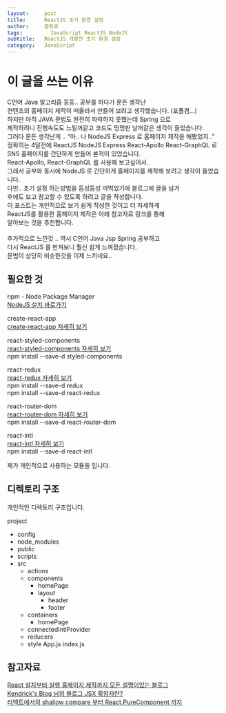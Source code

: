```yaml
---
layout:     post
title:      ReactJS 초기 환경 설정
author:     쭌프로
tags: 		  JavaScript ReactJS NodeJS
subtitle:   ReactJS 개발전 초기 환경 설정
category:   JavaScript
---
```

<!-- Start Writing Below in Markdown -->

# 이 글을 쓰는 이유

<p>
  C언어 Java 알고리즘 등등.. 공부를 하다가 문든 생각난 <br/>
  컨텐츠의 홈페이지 제작이 떠올라서 만들어 보려고 생각했습니다. (포폴겸...) <br/>
  하지만 아직 JAVA 문법도 완전히 파악하지 못했는데 Spring 으로 <br/>
  제작하려니 진행속도도 느릴꺼같고 코드도 멍멍판 날꺼같은 생각이 들었습니다. <br/>
  그러다 문든 생각난게 .. <q>아.. 나 NodeJS Express 로 홈페이지 제작을 해봤었지..</q> <br/>
  정확히는 4달전에 ReactJS NodeJS Express React-Apollo React-GraphQL 로  <br/>
  SNS 홈페이지를 간단하게 만들어 본적이 있었습니다. <br/>
  React-Apollo, React-GraphQL 를 사용해 보고싶어서..  <br/>
  그래서 공부와 동시에 NodeJS 로 간단하게 홈페이지를 제작해 보려고 생각이 들었습니다. <br/>
  다만.. 초기 설정 하는방법을 듬성듬성 까먹었기에 블로그에 글을 남겨 <br/>
  후에도 보고 참고할 수 있도록 하려고 글을 작성합니다. <br/>
  이 포스트는 개인적으로 보기 쉽게 작성한 것이고 더 자세하게 <br/>
  ReactJS를 활용한 홈페이지 제작은 아래 참고자료 링크를 통해 <br/>
  알아보는 것을 추천합니다. <br/>
  <br/>
  추가적으로 느낀것 .. 역시 C언어 Java Jsp Spring 공부하고 <br/>
  다시 ReactJS 를 만져보니 훨신 쉽게 느껴졌습니다. <br/>
  문법이 상당히 비슷한것을 이제 느끼네요..
</p>

## 필요한 것

npm - Node Package Manager <br/>
<a href="https://nodejs.org/ko/">NodeJS 설치 바로가기</a>

create-react-app <br/>
<a href="https://github.com/facebook/create-react-app">create-react-app 자세히 보기</a>

react-styled-components <br/>
<a href="https://www.styled-components.com/">react-styled-components 자세히 보기</a> <br/>
npm install --save-d styled-components

react-redux <br/>
<a href="https://redux.js.org/basics/usage-with-react">react-redux 자세히 보기</a> <br/>
npm install --save-d redux <br/>
npm install --save-d react-redux

react-router-dom <br/>
<a href="https://reacttraining.com/react-router/web/guides/quick-start">react-router-dom 자세히 보기</a> <br/>
npm install --save-d react-router-dom

react-intl <br/>
<a href="https://www.npmjs.com/package/react-intl">react-intl 자세히 보기</a> <br/>
npm install --save-d react-intl

제가 개인적으로 사용하는 모듈들 입니다.

## 디렉토리 구조

개인적인 디렉토리 구조입니다.

project
  - config
  - node_modules
  - public
  - scripts
  - src
    - actions
    - components
      - homePage
      - layout
        - header
        - footer
    - containers
      - homePage
    - connectedIntlProvider
    - reducers
    - style
      App.js
      index.js
     
## 참고자료

<a href="https://velopert.com/reactjs-tutorials">React 설치부터 실행 홈페이지 제작까지 모든 설명이있는 블로그</a> <br/>
<a href="https://blog.sonim1.com/175">Kendrick's Blog 님의 블로그 JSX 확장자란?</a> <br/>
<a href="https://ideveloper2.tistory.com/159">리액트에서의 shallow compare 부터 React.PureComponent 까지</a>

